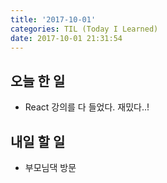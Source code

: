 ```yaml
---
title: '2017-10-01'
categories: TIL (Today I Learned)
date: 2017-10-01 21:31:54
---
```

## 오늘 한 일
  - React 강의를 다 들었다. 재밌다..!


## 내일 할 일
  - 부모님댁 방문
